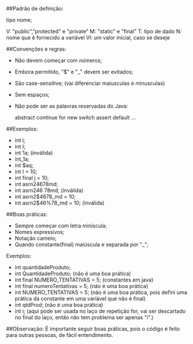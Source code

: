 ##Padrão de definição:

<?visibilidade?><?modificador?>tipo nome<?=valorInicial?>;

V: "public","protected" e "private"
M: "static" e "final"
T: tipo de dado
N: nome que é fornecido a variável
VI: um valor inicial, caso se deseje

##Convenções e regras:

- Não devem começar com números;
- Embora permitido, "$" e "_" devem ser evitados;
- São case-sensitive; (vai diferenciar maiusculas e minusculas)
- Sem espaços;
- Não pode ser as palavras reservadas do Java:
	
	abstract continue for new switch assert default ...

##Exemplos:
- int i;
- int I;
- int 1a; (inválida)
- int_1a;
- int $aq;
- int I = 10;
- int final j = 10;
- int asrn24678md;
- int asrn246 78md; (inválida)
- int asrn2$4678_md = 10;
- int asrn2$46%78_md = 10; (inválida)

##Boas práticas:
- Sempre começar com letra miníscula;
- Nomes expressivos;
- Notação camelo;
- Quando constante(final) maiúscula e
	separada por "_";

Exemplos:
- int quantidadeProduto;
- int QuantidadeProduto; (não é uma boa 	prática)
- int final NUMERO_TENTATIVAS = 5;	(constantes em java)
- int final numeroTentativas = 5; 
	(não é uma boa prática)
- int NUMERO_TENTATIVAS = 5;
	(não é uma boa prática, pois defini 	uma prática da constante em uma 	variável que não é final)
- int qtdProd; (não é uma boa prática)
- int i; 
	(aqui pode ser usada no laço de 	repetição for, vai ser descartado no 	final do laço, então não tem 	problema ser apenas "i".)

##Observação: É importante seguir boas práticas, pois o código é feito para outras pessoas, de fácil entendimento.
